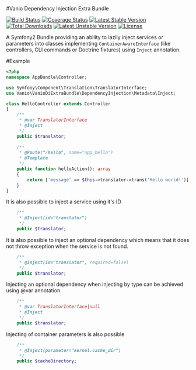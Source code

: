 #Vanio Dependency Injection Extra Bundle

[![Build Status](https://api.travis-ci.org/vaniocz/vanio-di-extra-bundle.svg?branch=master)](https://travis-ci.org/vaniocz/vanio-di-extra-bundle) [![Coverage Status](https://coveralls.io/repos/github/vaniocz/vanio-di-extra-bundle/badge.svg?branch=master)](https://coveralls.io/github/vaniocz/vanio-di-extra-bundle?branch=master) [![Latest Stable Version](https://poser.pugx.org/vanio/vanio-di-extra-bundle/v/stable)](https://packagist.org/packages/vanio/vanio-di-extra-bundle) [![Total Downloads](https://poser.pugx.org/vanio/vanio-di-extra-bundle/downloads)](https://packagist.org/packages/vanio/vanio-di-extra-bundle) [![Latest Unstable Version](https://poser.pugx.org/vanio/vanio-di-extra-bundle/v/unstable)](https://packagist.org/packages/vanio/vanio-di-extra-bundle) [![License](https://poser.pugx.org/vanio/vanio-di-extra-bundle/license)](https://packagist.org/packages/vanio/vanio-di-extra-bundle)

A Symfony2 Bundle providing an ability to lazily inject services or parameters into classes implementing `ContainerAwareInterface` (like controllers, CLI commands or Doctrine fixtures) using `Inject` annotation.

#Example
```php
<?php
namespace AppBundle\Controller;

use Symfony\Component\Translation\TranslatorInterface;
use Vanio\VanioDiExtraBundle\DependencyInjection\Metadata\Inject;

class HelloController extends Controller
{
    /**
     * @var TranslatorInterface
     * @Inject
     */
    public $translator;
    
    /**
     * @Route("/hello", name="app_hello")
     * @Template
     */
    public function helloAction(): array
    {
        return ['message' => $this->translator->trans('Hello world!')];
    }
}
```

It is also possible to inject a service using it's ID
```php
    /**
     * @Inject(id="translator")
     */
    public $translator;
```

It is also possible to inject an optional dependency which means that it does not throw exception when the service is not found.
```php
    /**
     * @Inject(id="translator", required=false)
     */
    public $translator;
```

Injecting an optional dependency when injecting by type can be achieved using @var annotation.
```php
    /**
     * @var TranslatorInterface|null
     * @Inject
     */
    public $translator;
```

Injecting of container parameters is also possible
```php
    /**
     * @Inject(parameter="kernel.cache_dir")
     */
    public $cacheDirectory;
```

